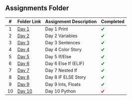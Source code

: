 ##  Assignments Folder

|   #   | Folder Link | Assignment Description  | Completed |
| :---: | ----------- | ----------------------- | --------- |
|   1   |[Day 1](./Day_1)|Day 1 Print           |<img src="https://github.com/ACHarrison32/4883-PT-Harrison/blob/main/index.png" width="10">|
|   2   |[Day 2](./Day_2)|Day 2 Variables       |<img src="https://github.com/ACHarrison32/4883-PT-Harrison/blob/main/index.png" width="10">|
|   3   |[Day 3](./Day_3)|Day 3 Sentences       |<img src="https://github.com/ACHarrison32/4883-PT-Harrison/blob/main/index.png" width="10">|
|   4   |[Day 4](./Day_4)|Day 4 Color Story     |<img src="https://github.com/ACHarrison32/4883-PT-Harrison/blob/main/index.png" width="10">|
|   5   |[Day 5](./Day_5)|Day 5 If/Else         |<img src="https://github.com/ACHarrison32/4883-PT-Harrison/blob/main/index.png" width="10">|
|   6   |[Day 6](./Day_6)|Day 6 Else If (ELIF)  |<img src="https://github.com/ACHarrison32/4883-PT-Harrison/blob/main/index.png" width="10">|
|   7   |[Day 7](./Day_7)|Day 7 Nested If       |<img src="https://github.com/ACHarrison32/4883-PT-Harrison/blob/main/index.png" width="10">|
|   8   |[Day 8](./Day_8)|Day 8 IF ELSE Story   |<img src="https://github.com/ACHarrison32/4883-PT-Harrison/blob/main/index.png" width="10">|
|   9   |[Day 9](./Day_9)|Day 9 Ints, Floats    |<img src="https://github.com/ACHarrison32/4883-PT-Harrison/blob/main/index.png" width="10">|
|   10  |[Day 10](./Day_10)|Day 10 Python       |<img src="https://github.com/ACHarrison32/4883-PT-Harrison/blob/main/images.png" width="10">|
